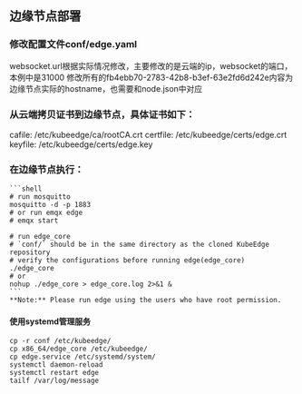 ## 边缘节点部署

### 修改配置文件conf/edge.yaml

websocket.url根据实际情况修改，主要修改的是云端的ip，websocket的端口，本例中是31000
修改所有的fb4ebb70-2783-42b8-b3ef-63e2fd6d242e内容为边缘节点实际的hostname，也需要和node.json中对应

### 从云端拷贝证书到边缘节点，具体证书如下：

cafile: /etc/kubeedge/ca/rootCA.crt
certfile: /etc/kubeedge/certs/edge.crt
keyfile: /etc/kubeedge/certs/edge.key


### 在边缘节点执行：
    ```shell
    # run mosquitto
    mosquitto -d -p 1883
    # or run emqx edge
    # emqx start
    
    # run edge_core
    # `conf/` should be in the same directory as the cloned KubeEdge repository
    # verify the configurations before running edge(edge_core)
    ./edge_core
    # or
    nohup ./edge_core > edge_core.log 2>&1 &
    ```
    **Note:** Please run edge using the users who have root permission.

#### 使用systemd管理服务

```shell
cp -r conf /etc/kubeedge/
cp x86_64/edge_core /etc/kubeedge/
cp edge.service /etc/systemd/system/
systemctl daemon-reload
systemctl restart edge
tailf /var/log/message
```
